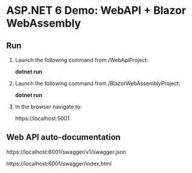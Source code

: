# ASP.NET 6 Demo: WebAPI + Blazor WebAssembly
## Run
1. Launch the following command from /WebApiProject:

    **dotnet run**

2. Launch the following command from /BlazorWebAssemblyProject:
   
    **dotnet run**

3. In the browser navigate to:

   https://localhost:5001

## Web API auto-documentation

https://localhost:6001/swagger/v1/swagger.json

https://localhost:6001/swagger/index.html